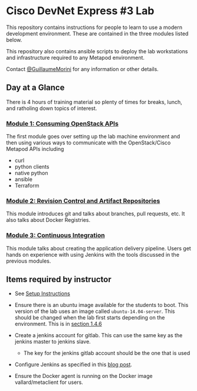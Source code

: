 # Cisco DevNet Express #3 Lab

This repository contains instructions for people to learn to use
 a modern development environment. These are contained in the
three modules listed below. 

This repository also contains ansible scripts to deploy the lab
workstations and infrastructure required to any Metapod environment. 

Contact [@GuillaumeMorini](http://twitter.com/GuillaumeMorini) for any information or
other details. 

## Day at a Glance
There is 4 hours of training material so plenty of times for breaks, lunch,
and ratholing down topics of interest.

### [Module 1: Consuming OpenStack APIs](https://github.com/Guismo1/DevNet-Express-3/tree/master/01-ConsumingOpenStack)

The first module goes over setting up the lab machine environment and then
using various ways to communicate with the OpenStack/Cisco Metapod APIs including

* curl
* python clients
* native python
* ansible
* Terraform

### [Module 2: Revision Control and Artifact Repositories](https://github.com/Guismo1/DevNet-Express-3/tree/master/02-GitAndRegistries)

This module introduces git and talks about branches, pull requests, etc. 
It also talks about Docker Registries. 

### [Module 3: Continuous Integration](https://github.com/Guismo1/DevNet-Express-3/tree/master/03-ContinuousIntegration)

This module talks about creating the application delivery pipeline. 
Users get hands on experience with using Jenkins with the tools discussed 
in the previous modules. 


## Items required by instructor

* See [Setup Instructions](https://github.com/Guismo1/DevNet-Express-3/tree/master/00-Setup)

* Ensure there is an ubuntu image available for the students to boot.  This version of the lab uses an image called ```ubuntu-14.04-server```.  This should be changed when the lab first starts depending on the environment.  This is in [section 1.4.6](https://github.com/Guismo1/DevNet-Express-3/tree/master/01-ConsumingOpenStack#146-create-a-new-instance)

* Create a jenkins account for gitlab.  This can use the same key as the jenkins master to jenkins slave.  
  * The key for the jenkins gitlab account should be the one that is used 

* Configure Jenkins as specified in this [blog post]( http://benincosa.com/?p=3352 ). 

* Ensure the Docker agent is running on the Docker image vallard/metaclient for users.  
